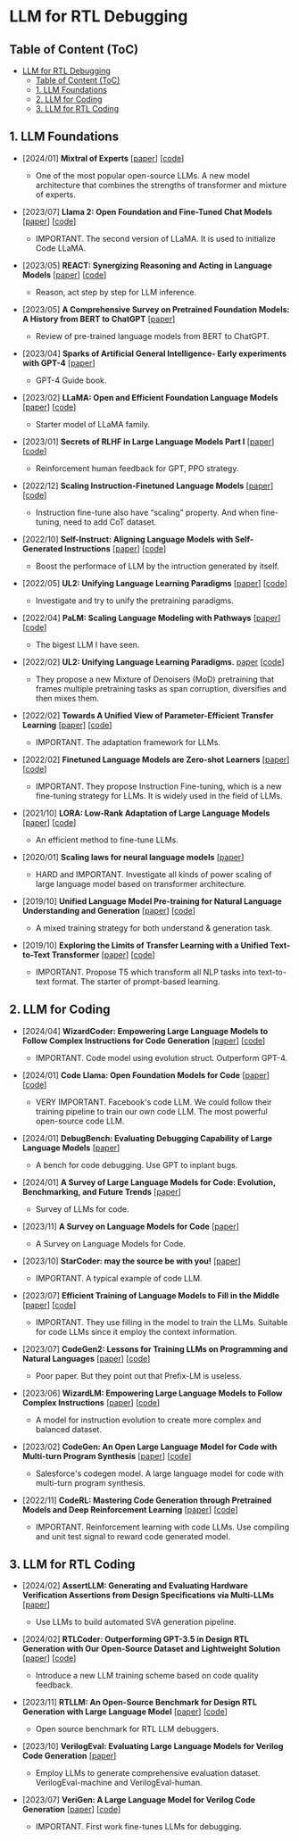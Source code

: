 # LLM for RTL Debugging


## Table of Content (ToC)

- [LLM for RTL Debugging](#llm-for-rtl-debugging)
  - [Table of Content (ToC)](#table-of-content-toc)
  - [1. LLM Foundations](#1-llm-foundations)
  - [2. LLM for Coding](#2-llm-for-coding)
  - [3. LLM for RTL Coding](#3-llm-for-rtl-coding)

## 1. LLM Foundations

- [2024/01] **Mixtral of Experts** [[paper](https://arxiv.org/pdf/2401.04088)]  [[code](https://github.com/mistralai/mistral-src)]
  - One of the most popular open-source LLMs. A new model architecture that combines the strengths of transformer and mixture of experts.

- [2023/07] **Llama 2: Open Foundation and Fine-Tuned Chat Models** [[paper](https://arxiv.org/pdf/2307.09288)] [[code](https://github.com/facebookresearch/llama)]
  - IMPORTANT. The second version of LLaMA. It is used to initialize Code LLaMA.

- [2023/05] **REACT: Synergizing Reasoning and Acting in Language Models** [[paper](https://arxiv.org/pdf/2210.03629)] [[code](https://react-lm.github.io/)]
  - Reason, act step by step for LLM inference.

- [2023/05] **A Comprehensive Survey on Pretrained Foundation Models: A History from BERT to ChatGPT** [[paper](https://arxiv.org/pdf/2302.09419)] 
  - Review of pre-trained language models from BERT to ChatGPT.

- [2023/04] **Sparks of Artificial General Intelligence- Early experiments with GPT-4** [[paper](https://arxiv.org/pdf/2303.12712)] 
  - GPT-4 Guide book.

- [2023/02] **LLaMA: Open and Efficient Foundation Language Models** [[paper](https://arxiv.org/pdf/2302.13971)] [[code](https://github.com/facebookresearch/llama)]
  - Starter model of LLaMA family.

- [2023/01] **Secrets of RLHF in Large Language Models Part I** [[paper](https://arxiv.org/pdf/2307.04964)] [[code](https://github.com/OpenLMLab/MOSS-RLHF)]
  - Reinforcement human feedback for GPT, PPO strategy.

- [2022/12] **Scaling Instruction-Finetuned Language Models** [[paper](https://arxiv.org/pdf/2210.11416)] [[code](https://github.com/google-research/t5x/blob/main/docs/models.md#flan-t5-checkpoints)]
  - Instruction fine-tune also have “scaling” property. And when fine-tuning, need to add CoT dataset.

- [2022/10] **Self-Instruct: Aligning Language Models with Self-Generated Instructions** [[paper](https://arxiv.org/pdf/2212.10560)] [[code](https://github.com/yizhongw/self-instruct)]
  - Boost the performace of LLM by the intruction generated by itself.

- [2022/05] **UL2: Unifying Language Learning Paradigms** [[paper](https://arxiv.org/pdf/2205.05131)] [[code](https://github.com/google-research/google-research/tree/master/ul2)]
  - Investigate and try to unify the pretraining paradigms.

- [2022/04] **PaLM: Scaling Language Modeling with Pathways** [[paper](https://arxiv.org/abs/2204.02311)] [[code](https://github.com/lucidrains/PaLM-pytorch)]
  - The bigest LLM I have seen.

- [2022/02] **UL2: Unifying Language Learning Paradigms.** [paper](https://arxiv.org/pdf/2205.05131) [[code](https://github.com/google-research/google-research/tree/master/ul2)]
  - They propose a new Mixture of Denoisers (MoD) pretraining that frames multiple pretraining
tasks as span corruption, diversifies and then mixes them.

- [2022/02] **Towards A Unified View of Parameter-Efficient Transfer Learning** [[paper](https://arxiv.org/pdf/2202.08390)] [[code](https://github.com/jxhe/unify-parameter-efficient-tuning)]
  - IMPORTANT. The adaptation framework for LLMs.

- [2022/02] **Finetuned Language Models are Zero-shot Learners** [[paper](https://arxiv.org/pdf/2109.01652)] [[code](https://github.com/google-research/flan)]
  - IMPORTANT. They propose Instruction Fine-tuning, which is a new fine-tuning strategy for LLMs. It is widely used in the field of LLMs.
  
- [2021/10] **LORA: Low-Rank Adaptation of Large Language Models** [[paper](https://arxiv.org/pdf/2106.09685)] [[code](https://github.com/microsoft/LoRA)]
  - An efficient method to fine-tune LLMs.
  
- [2020/01] **Scaling laws for neural language models** [[paper](https://arxiv.org/pdf/2001.08361)] 
  - HARD and IMPORTANT. Investigate all kinds of power scaling of large language model based on transformer architecture.

- [2019/10] **Unified Language Model Pre-training for Natural Language Understanding and Generation** [[paper](https://arxiv.org/pdf/2005.14165)] [[code](https://github.com/microsoft/unilm)]
  - A mixed training strategy for both understand & generation task.

- [2019/10] **Exploring the Limits of Transfer Learning with a Unified
Text-to-Text Transformer** [[paper](https://arxiv.org/pdf/1910.10683)] [[code](https://github.com/google-research/text-to-text-transfer-transformer)]
  - IMPORTANT. Propose T5 which transform all NLP tasks into text-to-text format. The starter of prompt-based learning.
  
## 2. LLM for Coding

- [2024/04] **WizardCoder: Empowering Large Language Models to Follow Complex Instructions for Code Generation** [[paper](https://arxiv.org/pdf/2304.12244)] [[code](https://github.com/nlpxucan/WizardLM)]
  - IMPORTANT. Code model using evolution struct. Outperform GPT-4.

- [2024/01] **Code Llama: Open Foundation Models for Code** [[paper](https://arxiv.org/pdf/2308.12950)] [[code](https://github.com/facebookresearch/codellama)]
  - VERY IMPORTANT. Facebook's code LLM. We could follow their training pipeline to train our own code LLM. The most powerful open-source code LLM.
  
- [2024/01] **DebugBench: Evaluating Debugging Capability of Large Language Models** [[paper](https://arxiv.org/pdf/2401.04621)]  
  - A bench for code debugging. Use GPT to inplant bugs.
  
- [2024/01] **A Survey of Large Language Models for Code: Evolution, Benchmarking, and Future Trends** [[paper](https://arxiv.org/pdf/2311.10372)]
  - Survey of LLMs for code.
  
- [2023/11] **A Survey on Language Models for Code** [[paper](https://arxiv.org/pdf/2311.07989)]
  - A Survey on Language Models for Code.
  
- [2023/10] **StarCoder: may the source be with you!** [[paper](https://arxiv.org/pdf/2305.06161)]
  - IMPORTANT. A typical example of code LLM.

- [2023/07] **Efficient Training of Language Models to Fill in the Middle** [[paper](https://arxiv.org/pdf/2307.04964)] [[code](https://www.github.com/openai/human-eval-infilling)]
  - IMPORTANT. They use filling in the model to train the LLMs. Suitable for code LLMs since it employ the context information.

- [2023/07] **CodeGen2: Lessons for Training LLMs on Programming and Natural Languages** [[paper](https://arxiv.org/pdf/2305.02309)] [[code](https://github.com/salesforce/CodeGen)]
  - Poor paper. But they point out that Prefix-LM is useless.
  
- [2023/06] **WizardLM: Empowering Large Language Models to Follow Complex Instructions** [[paper](https://arxiv.org/pdf/2304.12244)] [[code](https://github.com/nlpxucan/WizardLM)]
  - A model for instruction evolution to create more complex and balanced dataset.
  
- [2023/02] **CodeGen: An Open Large Language Model for Code with Multi-turn Program Synthesis** [[paper](https://arxiv.org/pdf/2203.13474)] [[code](https://github.com/salesforce/CodeGen)]
  - Salesforce's codegen model. A large language model for code with multi-turn program synthesis.

- [2022/11] **CodeRL: Mastering Code Generation through Pretrained Models and Deep Reinforcement Learning** [[paper](https://arxiv.org/pdf/2207.01780)] [[code](https://github.com/salesforce/CodeRL)]
  - IMPORTANT. Reinforcement learning with code LLMs. Use compiling and unit test signal to reward code generated model.

## 3. LLM for RTL Coding

- [2024/02] **AssertLLM: Generating and Evaluating Hardware Verification Assertions from Design Specifications via Multi-LLMs** [[paper](https://arxiv.org/pdf/2402.00386)]
  - Use LLMs to build automated SVA generation pipeline.

- [2024/02] **RTLCoder: Outperforming GPT-3.5 in Design RTL Generation with Our Open-Source Dataset and Lightweight Solution** [[paper](https://arxiv.org/pdf/2312.08617)] [[code](https://github.com/hkust-zhiyao/RTL-Coder )]
  - Introduce a new LLM training scheme based on code quality feedback.

- [2023/11] **RTLLM: An Open-Source Benchmark for Design RTL Generation with Large Language Model** [[paper](https://arxiv.org/pdf/2308.05345)] [[code](https://github.com/hkust-zhiyao/RTLLM)]
  - Open source benchmark for RTL LLM debuggers.
  
- [2023/10] **VerilogEval: Evaluating Large Language Models for Verilog Code Generation** [[paper](https://arxiv.org/pdf/2309.07544)]
  - Employ LLMs to generate comprehensive evaluation dataset. VerilogEval-machine and     VerilogEval-human.  
  
- [2023/07] **VeriGen: A Large Language Model for Verilog Code Generation** [[paper](https://arxiv.org/pdf/2307.04964)] [[code](https://github.com/shailja-thakur/VGen)]
  - IMPORTANT. First work fine-tunes LLMs for debugging.
